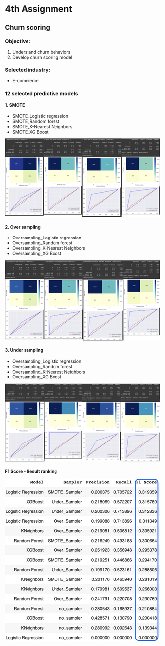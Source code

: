 # 4th Assignment 
## Churn scoring
### Objective:
1. Understand churn behaviors
2. Develop churn scoring model
### Selected industry: 
* E-commerce
### 12 selected predictive models
#### 1. SMOTE
* SMOTE_Logistic regression
* SMOTE_Random forest
* SMOTE_K-Nearest Neighbors
* SMOTE_XG Boost

![Image](https://github.com/KaninJC/MADT8101-Seminar-in-Advanced-Analytic/blob/f2e2bd624838807537104fa8a254f8ca166ef71f/4-Churn%20Scoring/1-SMOTE.png)

#### 2. Over sampling
* Oversampling_Logistic regression
* Oversampling_Random forest
* Oversampling_K-Nearest Neighbors
* Oversampling_XG Boost

![Image](https://github.com/KaninJC/MADT8101-Seminar-in-Advanced-Analytic/blob/f2e2bd624838807537104fa8a254f8ca166ef71f/4-Churn%20Scoring/2-Oversampling.png)

#### 3. Under sampling
* Oversampling_Logistic regression
* Oversampling_Random forest
* Oversampling_K-Nearest Neighbors
* Oversampling_XG Boost

![Image](https://github.com/KaninJC/MADT8101-Seminar-in-Advanced-Analytic/blob/f2e2bd624838807537104fa8a254f8ca166ef71f/4-Churn%20Scoring/3-Undersampling.png)

#### F1 Score - Result ranking
![Image](https://github.com/KaninJC/MADT8101-Seminar-in-Advanced-Analytic/blob/6f1c29d25f0e965af4f383276fe68bd2c6d6d43f/4-Churn%20Scoring/4-F1%20Score%20Ranking.png)

